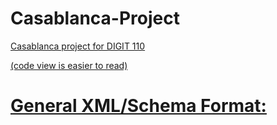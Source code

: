# Casablanca-Project
<a href="https://jvs7215.github.io/Casablanca-Project/">

Casablanca project for DIGIT 110

(code view is easier to read)

# **General XML/Schema Format:**
<xml>
        <metadata>
            <movie>
                <title/>
                <director/>
                <wrldPrem/>
                <loc/>
                <producer/>
                <writer/>
                <basedOn/>
                <composer/>
                <starring/>
                <cinematography/>
                <editor/>
            </movie>
            <script>
                <numScenes/>
                <url/>
                <generatedBy/>
                <date/>
                <publisher/>
                <website/>
            </script>
        </metadata>
        <body> 
           <scene n="(scene number)">
                <camera>camera instruction("CUT TO:"( </camera>
                <setting>description of setting</setting>
                <sp>
                    <speaker who="char">CHARACTER</speaker> 
                    <diag> 
                          <descr>calmly/descr>
                        narrator's dialogue
                    </diag>  
                </sp>
                <dir> Character actions (Rick walks over. Ilsa smiles.) </dir>
           </scene> 
        
            <scene n="2"> everything inside</scene> 
            <scene n="3"> everything inside</scene> 
        </body>
</xml>  


# **KEY:**
- xml - element: wraps entire text
    - metadata - element: contains metadata
        - movie - wraps metadata about the movie
            - title - movie title
            - director - casablanca directors
            - wrlPrem - date of world premiere
            - loc - shooting locations
            - producer - casablanca producers
            - writer - casablanca writers
            - basedOn - media the film was based on
            - composer - music composer
            - starring - cast
            - cinematopgraphy - cinematopgraphy director
            - editor - casablanca editor
        - script - wraps metadata about the script
            - numScenes - total number of scenes
            - url - link to referenced script
            - generatedBy - script generator
            - date - when the script was generated
            - publisher - script site publisher
            - website - overarching scriptwebsite 
        
- body - element: holds all the scenes according to [pdf](https://app.studiobinder.com/company/580e85847e7982164664e844/collab/5eac35a683f7a90bfc3fc810/projects/5de590454f452c09a98e975b/document/5de5904f1fe52b06c2f4bd79/%5Bobject%20Object%5D?utm_source=blog&utm_medium=sb-app-link&utm_campaign=script&utm_term=casablanca-script-breakdown&utm_content=full-script-pdf-download); contains attribute n, elements camera, setting, sp, dir
  - camera - camera instructions "CUT TO:"
  - setting - the setting being described
  - sp for "speech" - anytime a character is talking. Contains elements speaker and diag
  - speaker - which character is talking, attribute "who" also contains their name shortened
  - diag - wraps around what the character is saying, their "dialogue", may contain element descr
  - dir - what the character is doing
  - descr - how the character is speaking, "fondly"

